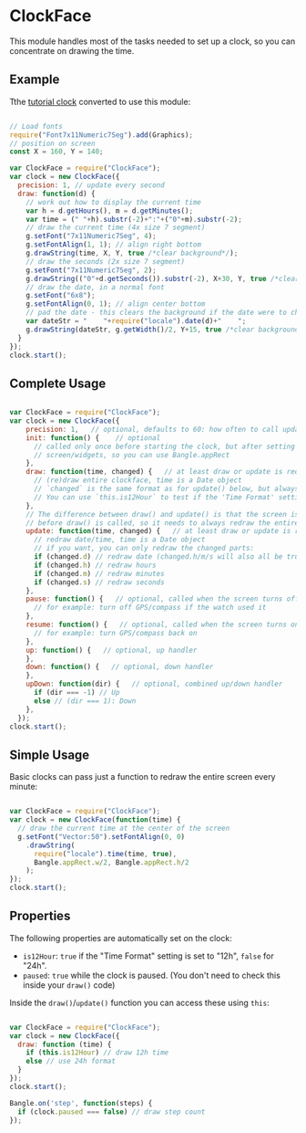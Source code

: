 ClockFace
=========

This module handles most of the tasks needed to set up a clock, so you can
concentrate on drawing the time.

Example
-------
Tthe [tutorial clock](https://www.espruino.com/Bangle.js+Clock) converted to use
this module:

```js

// Load fonts
require("Font7x11Numeric7Seg").add(Graphics);
// position on screen
const X = 160, Y = 140;

var ClockFace = require("ClockFace");
var clock = new ClockFace({
  precision: 1, // update every second
  draw: function(d) {
    // work out how to display the current time
    var h = d.getHours(), m = d.getMinutes();
    var time = (" "+h).substr(-2)+":"+("0"+m).substr(-2);
    // draw the current time (4x size 7 segment)
    g.setFont("7x11Numeric7Seg", 4);
    g.setFontAlign(1, 1); // align right bottom
    g.drawString(time, X, Y, true /*clear background*/);
    // draw the seconds (2x size 7 segment)
    g.setFont("7x11Numeric7Seg", 2);
    g.drawString(("0"+d.getSeconds()).substr(-2), X+30, Y, true /*clear background*/);
    // draw the date, in a normal font
    g.setFont("6x8");
    g.setFontAlign(0, 1); // align center bottom
    // pad the date - this clears the background if the date were to change length
    var dateStr = "    "+require("locale").date(d)+"    ";
    g.drawString(dateStr, g.getWidth()/2, Y+15, true /*clear background*/);
  }
});
clock.start();

```



Complete Usage
--------------

```js

var ClockFace = require("ClockFace");
var clock = new ClockFace({
    precision: 1,   // optional, defaults to 60: how often to call update(), in seconds
    init: function() {    // optional
      // called only once before starting the clock, but after setting up the 
      // screen/widgets, so you can use Bangle.appRect 
    },
    draw: function(time, changed) {   // at least draw or update is required
      // (re)draw entire clockface, time is a Date object
      // `changed` is the same format as for update() below, but always all true
      // You can use `this.is12Hour` to test if the 'Time Format' setting is set to "12h" or "24h"
    },
    // The difference between draw() and update() is that the screen is cleared
    // before draw() is called, so it needs to always redraw the entire clock
    update: function(time, changed) {   // at least draw or update is required
      // redraw date/time, time is a Date object
      // if you want, you can only redraw the changed parts:
      if (changed.d) // redraw date (changed.h/m/s will also all be true)
      if (changed.h) // redraw hours
      if (changed.m) // redraw minutes
      if (changed.s) // redraw seconds
    },
    pause: function() {   // optional, called when the screen turns off
      // for example: turn off GPS/compass if the watch used it
    },
    resume: function() {   // optional, called when the screen turns on
      // for example: turn GPS/compass back on
    },
    up: function() {   // optional, up handler
    },
    down: function() {   // optional, down handler
    },
    upDown: function(dir) {   // optional, combined up/down handler
      if (dir === -1) // Up
      else // (dir === 1): Down
    },
  });
clock.start();

```


Simple Usage
------------
Basic clocks can pass just a function to redraw the entire screen every minute:

```js

var ClockFace = require("ClockFace");
var clock = new ClockFace(function(time) {
  // draw the current time at the center of the screen
  g.setFont("Vector:50").setFontAlign(0, 0)
    .drawString(
      require("locale").time(time, true), 
      Bangle.appRect.w/2, Bangle.appRect.h/2
    );
});
clock.start();

```

Properties
----------
The following properties are automatically set on the clock:
* `is12Hour`: `true` if the "Time Format" setting is set to "12h", `false` for "24h".
* `paused`: `true` while the clock is paused.  (You don't need to check this inside your `draw()` code)

Inside the `draw()`/`update()` function you can access these using `this`:

```js

var ClockFace = require("ClockFace");
var clock = new ClockFace({
  draw: function (time) {
    if (this.is12Hour) // draw 12h time
    else // use 24h format
  }
});
clock.start();

Bangle.on('step', function(steps) {
  if (clock.paused === false) // draw step count
});

```